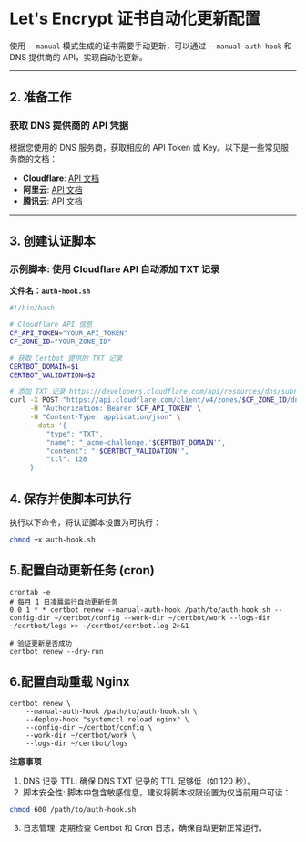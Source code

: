 # Let's Encrypt 证书自动化更新配置

使用 `--manual` 模式生成的证书需要手动更新，可以通过 `--manual-auth-hook` 和 DNS 提供商的 API，实现自动化更新。

---

## 2. 准备工作

### 获取 DNS 提供商的 API 凭据

根据您使用的 DNS 服务商，获取相应的 API Token 或 Key。以下是一些常见服务商的文档：

- **Cloudflare**: [API 文档](https://developers.cloudflare.com/api/)
- **阿里云**: [API 文档](https://help.aliyun.com/document_detail/29739.html)
- **腾讯云**: [API 文档](https://cloud.tencent.com/document/api/302/8513)

---

## 3. 创建认证脚本

### 示例脚本: 使用 Cloudflare API 自动添加 TXT 记录

**文件名：`auth-hook.sh`**
```bash
#!/bin/bash

# Cloudflare API 信息
CF_API_TOKEN="YOUR_API_TOKEN"
CF_ZONE_ID="YOUR_ZONE_ID"

# 获取 Certbot 提供的 TXT 记录
CERTBOT_DOMAIN=$1
CERTBOT_VALIDATION=$2

# 添加 TXT 记录 https://developers.cloudflare.com/api/resources/dns/subresources/records/methods/create/
curl -X POST "https://api.cloudflare.com/client/v4/zones/$CF_ZONE_ID/dns_records" \
     -H "Authorization: Bearer $CF_API_TOKEN" \
     -H "Content-Type: application/json" \
     --data '{
         "type": "TXT",
         "name": "_acme-challenge.'$CERTBOT_DOMAIN'",
         "content": "'$CERTBOT_VALIDATION'",
         "ttl": 120
     }'
```

## 4. 保存并使脚本可执行

执行以下命令，将认证脚本设置为可执行：
```bash
chmod +x auth-hook.sh
```

## 5.配置自动更新任务 (cron)
```
crontab -e
# 每月 1 日凌晨运行自动更新任务
0 0 1 * * certbot renew --manual-auth-hook /path/to/auth-hook.sh --config-dir ~/certbot/config --work-dir ~/certbot/work --logs-dir ~/certbot/logs >> ~/certbot/certbot.log 2>&1

# 验证更新是否成功
certbot renew --dry-run

```


## 6.配置自动重载 Nginx
```
certbot renew \
    --manual-auth-hook /path/to/auth-hook.sh \
    --deploy-hook "systemctl reload nginx" \
    --config-dir ~/certbot/config \
    --work-dir ~/certbot/work \
    --logs-dir ~/certbot/logs

```


**注意事项**
1. DNS 记录 TTL: 确保 DNS TXT 记录的 TTL 足够低（如 120 秒）。
2. 脚本安全性: 脚本中包含敏感信息，建议将脚本权限设置为仅当前用户可读：
```bash
chmod 600 /path/to/auth-hook.sh
```
3. 日志管理: 定期检查 Certbot 和 Cron 日志，确保自动更新正常运行。